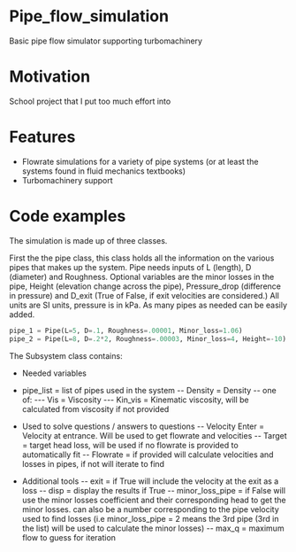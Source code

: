 # Pipe_flow_simulation
Basic pipe flow simulator supporting turbomachinery 

# Motivation 
School project that I put too much effort into 

# Features
- Flowrate simulations for a variety of pipe systems (or at least the systems found in fluid mechanics textbooks) 
- Turbomachinery support

# Code examples 

The simulation is made up of three classes. 

First the the pipe class, this class holds all the information on the various pipes that makes up the system. Pipe needs inputs of L (length), D (diameter) and Roughness. Optional variables are the minor losses in the pipe, Height (elevation change across the pipe), Pressure_drop (difference in pressure) and D_exit (True of False, if exit velocities are considered.) All units are SI units, pressure is in kPa. As many pipes as needed can be easily added. 

```Python
pipe_1 = Pipe(L=5, D=.1, Roughness=.00001, Minor_loss=1.06)
pipe_2 = Pipe(L=8, D=.2*2, Roughness=.00003, Minor_loss=4, Height=-10)
```

The Subsystem class contains: 
- Needed variables
 - pipe_list = list of pipes used in the system
-- Density = Density
-- one of:
--- Vis = Viscosity
--- Kin_vis = Kinematic viscosity, will be calculated from viscosity if not provided

- Used to solve questions / answers to questions
-- Velocity Enter = Velocity at entrance. Will be used to get flowrate and velocities
-- Target = target head loss, will be used if no flowrate is provided to automatically fit
-- Flowrate = if provided will calculate velocities and losses in pipes, if not will iterate to find

- Additional tools
-- exit = if True will include the velocity at the exit as a loss
-- disp = display the results if True
-- minor_loss_pipe = if False will use the minor losses coefficient and their corresponding head to get the minor losses. can also be a number corresponding to the pipe velocity used to find losses (i.e minor_loss_pipe = 2 means the 3rd pipe (3rd in the list) will be used to calculate the minor losses)
-- max_q = maximum flow to guess for iteration
